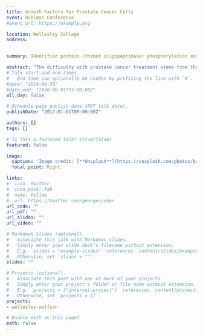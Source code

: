 ```yaml
---
title: Growth Factors for Prostate Cancer Cells
event: Ruhlman Conference
#event_url: https://example.org

location: Wellesley College
address:
 

summary: Identified protein (thimet oligopeptidase) phosphorylation and how that relates to prostate tumor cell proliferation in vitro

abstract: "The difficulty with prostate cancer treatment stems from the sensitivity change towards androgens as the cancer develops. Dihydrotestosterone, an androgen, and gonadotropic releasing hormone (GnRH), a peptide, are growth factors responsible for the proliferation of prostate cancer cells. The enzyme thimet oligopeptidase (TOP) has the potential to break down the growth factors for insensitive cells, especially GnRH, a crucial regulator in the hypothalamic-pituitary-gonadal axis. If this holds true, TOP plays an important regulatory role in steroid hormone production that may have implications for treatment. In order to determine the effects of TOP in this process, androgen-sensitive prostate cancer cells were treated with the steroids estradiol or dihydrotestosterone, or with GnRH, and the levels of TOP quantified. Additionally, it is known that phosphorylation of TOP decreases its affinity for GnRH but increases the turnover rate. To conclude whether phosphorylation is important in GnRH hydrolysis in cancer cells, we are developing methods to identify phosphorylation using mass spectrometry."
# Talk start and end times.
#   End time can optionally be hidden by prefixing the line with `#`.
#date: "2014-04-30"
#date_end: "2030-06-01T15:00:00Z"
all_day: false

# Schedule page publish date (NOT talk date).
publishDate: "2017-01-01T00:00:00Z"

authors: []
tags: []

# Is this a featured talk? (true/false)
featured: false

image:
  caption: 'Image credit: [**Unsplash**](https://unsplash.com/photos/bzdhc5b3Bxs)'
  focal_point: Right

links:
#- icon: twitter
#  icon_pack: fab
#  name: Follow
#  url: https://twitter.com/georgecushen
url_code: ""
url_pdf: ""
url_slides: ""
url_video: ""

# Markdown Slides (optional).
#   Associate this talk with Markdown slides.
#   Simply enter your slide deck's filename without extension.
#   E.g. `slides = "example-slides"` references `content/slides/example-slides.md`.
#   Otherwise, set `slides = ""`.
slides: ""

# Projects (optional).
#   Associate this post with one or more of your projects.
#   Simply enter your project's folder or file name without extension.
#   E.g. `projects = ["internal-project"]` references `content/project/deep-learning/index.md`.
#   Otherwise, set `projects = []`.
projects:
- wellesley-wolfson

# Enable math on this page?
math: false
---
```



